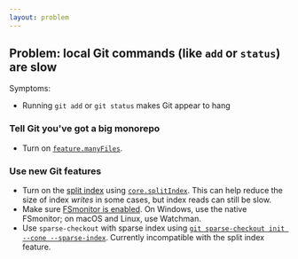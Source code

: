 ```yaml
---
layout: problem
---
```

## Problem: local Git commands (like `add` or `status`) are slow

Symptoms:
- Running `git add` or `git status` makes Git appear to hang

### Tell Git you've got a big monorepo

- Turn on [`feature.manyFiles`](https://git-scm.com/docs/git-config#Documentation/git-config.txt-featuremanyFiles).

### Use new Git features

- Turn on the [split index](https://www.git-scm.com/docs/git-update-index#_split_index) using [`core.splitIndex`](https://git-scm.com/docs/git-config#Documentation/git-config.txt-coresplitIndex). This can help reduce the size of index _writes_ in some cases, but index reads can still be slow.
- Make sure [FSmonitor is enabled](https://git-scm.com/docs/git-config#Documentation/git-config.txt-corefsmonitor). On Windows, use the native FSmonitor; on macOS and Linux, use Watchman.
- Use `sparse-checkout` with sparse index using [`git sparse-checkout init --cone --sparse-index`](https://www.git-scm.com/docs/git-sparse-checkout#Documentation/git-sparse-checkout.txt-eminitem). Currently incompatible with the split index feature.

